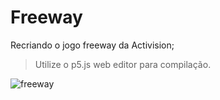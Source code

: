 # Freeway

Recriando o jogo freeway da Activision;
> Utilize o p5.js web editor para compilação.

![freeway](https://user-images.githubusercontent.com/113216494/199070948-7e28c26e-b2b1-483c-86e4-8fca209669a2.png)
